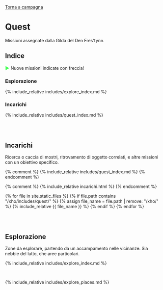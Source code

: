 [Torna a campagna](./campaign.md)

<style>
.new::before {
    content: "▶  ";
    color: #44ff55;
    font-size: 15px;
}
</style>

# Quest

Missioni assegnate dalla Gilda del Den Fres'tynn.

## Indice

<span class="new">Nuove missioni indicate con freccia!</span>

### Esplorazione

{% include_relative includes/explore_index.md %}

### Incarichi

{% include_relative includes/quest_index.md %}

<br>
<br>

## Incarichi

Ricerca o caccia di mostri, ritrovamento di oggetto correlati, e altre missioni con un obiettivo specifico.

{% comment %}
{% include_relative includes/quest_index.md %}
{% endcomment %}

{% comment %}
{% include_relative incarichi.html %}
{% endcomment %}

{% for file in site.static_files %}
{% if file.path contains "/xho/includes/quest/" %}
{% assign file_name = file.path | remove:  "/xho/" %}
{% include_relative {{ file_name }} %}
{% endif %}
{% endfor %}

<br>
<br>

## Esplorazione

Zone da esplorare, partendo da un accampamento nelle vicinanze. Sia nebbie del lutto, che aree particolari.

{% include_relative includes/explore_index.md %}

<br>

{% include_relative includes/explore_places.md %}


